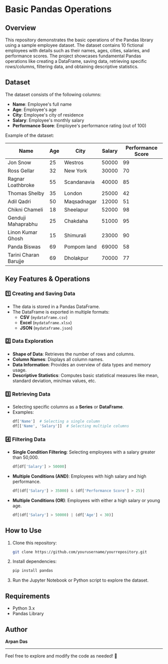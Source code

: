 # Basic Pandas Operations

## Overview
This repository demonstrates the basic operations of the Pandas library using a sample employee dataset. The dataset contains 10 fictional employees with details such as their names, ages, cities, salaries, and performance scores. The project showcases fundamental Pandas operations like creating a DataFrame, saving data, retrieving specific rows/columns, filtering data, and obtaining descriptive statistics.

## Dataset
The dataset consists of the following columns:
- **Name**: Employee's full name
- **Age**: Employee's age
- **City**: Employee's city of residence
- **Salary**: Employee's monthly salary
- **Performance Score**: Employee's performance rating (out of 100)

Example of the dataset:

| Name                    | Age | City         | Salary | Performance Score |
|-------------------------|-----|-------------|--------|------------------|
| Jon Snow               | 25  | Westros     | 50000  | 99               |
| Ross Gellar            | 32  | New York    | 30000  | 70               |
| Ragnar Loathbroke      | 55  | Scandanavia | 40000  | 85               |
| Thomas Shelby         | 35  | London      | 25000  | 42               |
| Adil Qadri            | 50  | Maqsadnagar | 12000  | 51               |
| Chikni Chameli        | 18  | Sheelapur   | 52000  | 98               |
| Genduji Mahaprabhu    | 25  | Chakdaha    | 51000  | 95               |
| Linon Kumar Ghosh     | 15  | Shimurali   | 23000  | 90               |
| Panda Biswas          | 69  | Pompom land | 69000  | 58               |
| Tarini Charan Barujje | 69  | Dholakpur   | 70000  | 77               |

## Key Features & Operations

### 1️⃣ Creating and Saving Data
- The data is stored in a Pandas DataFrame.
- The DataFrame is exported in multiple formats:
  - **CSV** (`mydataframe.csv`)
  - **Excel** (`mydataframe.xlsx`)
  - **JSON** (`mydataframe.json`)

### 2️⃣ Data Exploration
- **Shape of Data**: Retrieves the number of rows and columns.
- **Column Names**: Displays all column names.
- **Data Information**: Provides an overview of data types and memory usage.
- **Descriptive Statistics**: Computes basic statistical measures like mean, standard deviation, min/max values, etc.

### 3️⃣ Retrieving Data
- Selecting specific columns as a **Series** or **DataFrame**.
- Examples:
  ```python
  df['Name']  # Selecting a single column
  df[['Name', 'Salary']]  # Selecting multiple columns
  ```

### 4️⃣ Filtering Data
- **Single Condition Filtering**: Selecting employees with a salary greater than 50,000.
  ```python
  df[df['Salary'] > 50000]
  ```
- **Multiple Conditions (AND)**: Employees with high salary and high performance.
  ```python
  df[(df['Salary'] > 35000) & (df['Performance Score'] > 25)]
  ```
- **Multiple Conditions (OR)**: Employees with either a high salary or young age.
  ```python
  df[(df['Salary'] > 50000) | (df['Age'] < 30)]
  ```

## How to Use
1. Clone this repository:
   ```bash
   git clone https://github.com/yourusername/yourrepository.git
   ```
2. Install dependencies:
   ```bash
   pip install pandas
   ```
3. Run the Jupyter Notebook or Python script to explore the dataset.

## Requirements
- Python 3.x
- Pandas Library

## Author
**Arpan Das**

---
Feel free to explore and modify the code as needed! 🚀

